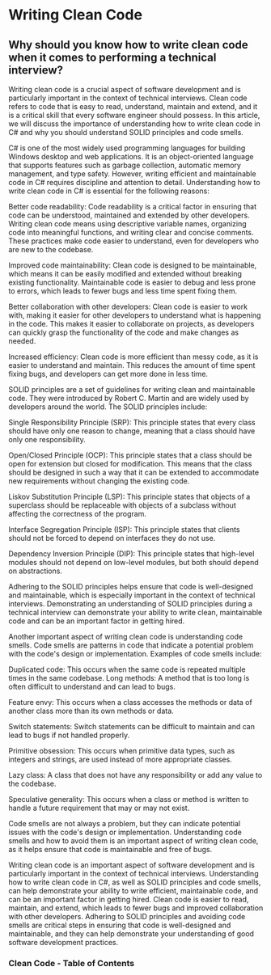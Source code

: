 # Writing Clean Code

## Why should you know how to write clean code when it comes to performing a technical interview?

Writing clean code is a crucial aspect of software development and is particularly important in the context of technical interviews. Clean code refers to code that is easy to read, understand, maintain and extend, and it is a critical skill that every software engineer should possess. In this article, we will discuss the importance of understanding how to write clean code in C# and why you should understand SOLID principles and code smells.

C# is one of the most widely used programming languages for building Windows desktop and web applications. It is an object-oriented language that supports features such as garbage collection, automatic memory management, and type safety. However, writing efficient and maintainable code in C# requires discipline and attention to detail. Understanding how to write clean code in C# is essential for the following reasons:

Better code readability: Code readability is a critical factor in ensuring that code can be understood, maintained and extended by other developers. Writing clean code means using descriptive variable names, organizing code into meaningful functions, and writing clear and concise comments. These practices make code easier to understand, even for developers who are new to the codebase.

Improved code maintainability: Clean code is designed to be maintainable, which means it can be easily modified and extended without breaking existing functionality. Maintainable code is easier to debug and less prone to errors, which leads to fewer bugs and less time spent fixing them.

Better collaboration with other developers: Clean code is easier to work with, making it easier for other developers to understand what is happening in the code. This makes it easier to collaborate on projects, as developers can quickly grasp the functionality of the code and make changes as needed.

Increased efficiency: Clean code is more efficient than messy code, as it is easier to understand and maintain. This reduces the amount of time spent fixing bugs, and developers can get more done in less time.

SOLID principles are a set of guidelines for writing clean and maintainable code. They were introduced by Robert C. Martin and are widely used by developers around the world. The SOLID principles include:

Single Responsibility Principle (SRP): This principle states that every class should have only one reason to change, meaning that a class should have only one responsibility.

Open/Closed Principle (OCP): This principle states that a class should be open for extension but closed for modification. This means that the class should be designed in such a way that it can be extended to accommodate new requirements without changing the existing code.

Liskov Substitution Principle (LSP): This principle states that objects of a superclass should be replaceable with objects of a subclass without affecting the correctness of the program.

Interface Segregation Principle (ISP): This principle states that clients should not be forced to depend on interfaces they do not use.

Dependency Inversion Principle (DIP): This principle states that high-level modules should not depend on low-level modules, but both should depend on abstractions.

Adhering to the SOLID principles helps ensure that code is well-designed and maintainable, which is especially important in the context of technical interviews. Demonstrating an understanding of SOLID principles during a technical interview can demonstrate your ability to write clean, maintainable code and can be an important factor in getting hired.

Another important aspect of writing clean code is understanding code smells. Code smells are patterns in code that indicate a potential problem with the code's design or implementation. Examples of code smells include:

Duplicated code: This occurs when the same code is repeated multiple times in the same codebase.
Long methods: A method that is too long is often difficult to understand and can lead to bugs.

Feature envy: This occurs when a class accesses the methods or data of another class more than its own methods or data.

Switch statements: Switch statements can be difficult to maintain and can lead to bugs if not handled properly.

Primitive obsession: This occurs when primitive data types, such as integers and strings, are used instead of more appropriate classes.

Lazy class: A class that does not have any responsibility or add any value to the codebase.

Speculative generality: This occurs when a class or method is written to handle a future requirement that may or may not exist.

Code smells are not always a problem, but they can indicate potential issues with the code's design or implementation. Understanding code smells and how to avoid them is an important aspect of writing clean code, as it helps ensure that code is maintainable and free of bugs.

Writing clean code is an important aspect of software development and is particularly important in the context of technical interviews. Understanding how to write clean code in C#, as well as SOLID principles and code smells, can help demonstrate your ability to write efficient, maintainable code, and can be an important factor in getting hired. Clean code is easier to read, maintain, and extend, which leads to fewer bugs and improved collaboration with other developers. Adhering to SOLID principles and avoiding code smells are critical steps in ensuring that code is well-designed and maintainable, and they can help demonstrate your understanding of good software development practices.

### Clean Code - Table of Contents